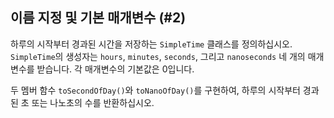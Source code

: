 ## 이름 지정 및 기본 매개변수 (#2)

하루의 시작부터 경과된 시간을 저장하는 `SimpleTime` 클래스를 정의하십시오. `SimpleTime`의 생성자는 `hours`, `minutes`, `seconds`, 그리고 `nanoseconds` 네 개의 매개변수를 받습니다. 각 매개변수의 기본값은 0입니다.

두 멤버 함수 `toSecondOfDay()`와 `toNanoOfDay()`를 구현하여, 하루의 시작부터 경과된 초 또는 나노초의 수를 반환하십시오.